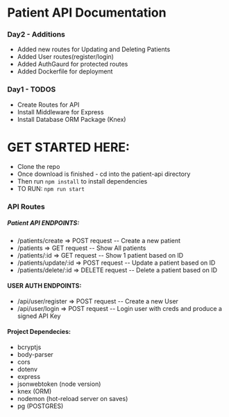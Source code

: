 # Patient API Documentation

### Day2 - Additions
- Added new routes for Updating and Deleting Patients
- Added User routes(register/login)
- Added AuthGaurd for protected routes
- Added Dockerfile for deployment

### Day1 - TODOS
- Create Routes for API
- Install Middleware for Express
- Install Database ORM Package (Knex)

# GET STARTED HERE:
- Clone the repo
- Once download is finished - cd into the patient-api directory
- Then run `npm install` to install dependencies
- TO RUN: `npm run start` 

### API Routes
##### Patient API ENDPOINTS:
- /patients/create => POST request -- Create a new patient
- /patients => GET request -- Show All patients
- /patients/:id => GET request -- Show 1 patient based on ID
- /patients/update/:id => POST request -- Update a patient based on ID
- /patients/delete/:id => DELETE request -- Delete a patient based on ID

#### USER AUTH ENDPOINTS:
- /api/user/register => POST request -- Create a new User
- /api/user/login => POST request -- Login user with creds and produce a signed API Key

#### Project Dependecies:
- bcryptjs
- body-parser
- cors
- dotenv
- express
- jsonwebtoken (node version)
- knex (ORM)
- nodemon (hot-reload server on saves)
- pg (POSTGRES)